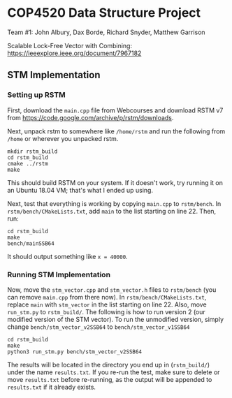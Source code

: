 # COP4520 Data Structure Project

Team #1: John Albury, Dax Borde, Richard Snyder, Matthew Garrison

Scalable Lock-Free Vector with Combining: https://ieeexplore.ieee.org/document/7967182

## STM Implementation
### Setting up RSTM
First, download the `main.cpp` file from Webcourses and download RSTM v7 from https://code.google.com/archive/p/rstm/downloads.

Next, unpack rstm to somewhere like `/home/rstm` and run the following from `/home` or wherever you unpacked rstm.

```
mkdir rstm_build
cd rstm_build
cmake ../rstm
make
```

This should build RSTM on your system. If it doesn't work, try running it on an Ubuntu 18.04 VM; that's what I ended up using.

Next, test that everything is working by copying `main.cpp` to `rstm/bench`. In `rstm/bench/CMakeLists.txt`, add `main` to the list starting on line 22. Then, run:
```
cd rstm_build
make
bench/mainSSB64
```
It should output something like `x = 40000`.

### Running STM Implementation
Now, move the `stm_vector.cpp` and `stm_vector.h` files to `rstm/bench` (you can remove `main.cpp` from there now). In `rstm/bench/CMakeLists.txt`, replace `main` with `stm_vector` in the list starting on line 22. Also, move `run_stm.py` to `rstm_build/`. The following is how to run version 2 (our modified version of the STM vector). To run the unmodified version, simply change `bench/stm_vector_v2SSB64` to `bench/stm_vector_v1SSB64`
```
cd rstm_build
make
python3 run_stm.py bench/stm_vector_v2SSB64
```
The results will be located in the directory you end up in (`rstm_build/`) under the name `results.txt`. If you re-run the test, make sure to delete or move `results.txt` before re-running, as the output will be appended to `results.txt` if it already exists.
